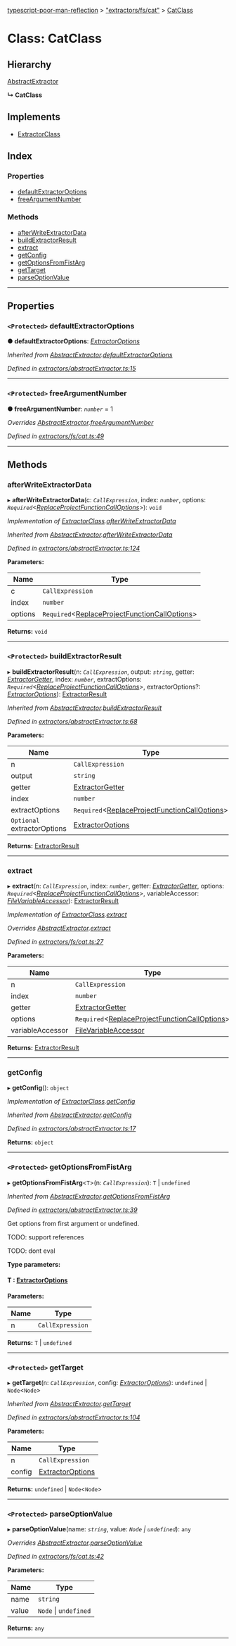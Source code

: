 [typescript-poor-man-reflection](../README.md) > ["extractors/fs/cat"](../modules/_extractors_fs_cat_.md) > [CatClass](../classes/_extractors_fs_cat_.catclass.md)

# Class: CatClass

## Hierarchy

 [AbstractExtractor](_extractors_abstractextractor_.abstractextractor.md)

**↳ CatClass**

## Implements

* [ExtractorClass](../interfaces/_types_.extractorclass.md)

## Index

### Properties

* [defaultExtractorOptions](_extractors_fs_cat_.catclass.md#defaultextractoroptions)
* [freeArgumentNumber](_extractors_fs_cat_.catclass.md#freeargumentnumber)

### Methods

* [afterWriteExtractorData](_extractors_fs_cat_.catclass.md#afterwriteextractordata)
* [buildExtractorResult](_extractors_fs_cat_.catclass.md#buildextractorresult)
* [extract](_extractors_fs_cat_.catclass.md#extract)
* [getConfig](_extractors_fs_cat_.catclass.md#getconfig)
* [getOptionsFromFistArg](_extractors_fs_cat_.catclass.md#getoptionsfromfistarg)
* [getTarget](_extractors_fs_cat_.catclass.md#gettarget)
* [parseOptionValue](_extractors_fs_cat_.catclass.md#parseoptionvalue)

---

## Properties

<a id="defaultextractoroptions"></a>

### `<Protected>` defaultExtractorOptions

**● defaultExtractorOptions**: *[ExtractorOptions](../interfaces/_types_.extractoroptions.md)*

*Inherited from [AbstractExtractor](_extractors_abstractextractor_.abstractextractor.md).[defaultExtractorOptions](_extractors_abstractextractor_.abstractextractor.md#defaultextractoroptions)*

*Defined in [extractors/abstractExtractor.ts:15](https://github.com/cancerberoSgx/typescript-poor-man-reflection/blob/e3a07d8/src/extractors/abstractExtractor.ts#L15)*

___
<a id="freeargumentnumber"></a>

### `<Protected>` freeArgumentNumber

**● freeArgumentNumber**: *`number`* = 1

*Overrides [AbstractExtractor](_extractors_abstractextractor_.abstractextractor.md).[freeArgumentNumber](_extractors_abstractextractor_.abstractextractor.md#freeargumentnumber)*

*Defined in [extractors/fs/cat.ts:49](https://github.com/cancerberoSgx/typescript-poor-man-reflection/blob/e3a07d8/src/extractors/fs/cat.ts#L49)*

___

## Methods

<a id="afterwriteextractordata"></a>

###  afterWriteExtractorData

▸ **afterWriteExtractorData**(c: *`CallExpression`*, index: *`number`*, options: *`Required`<[ReplaceProjectFunctionCallOptions](../interfaces/_types_.replaceprojectfunctioncalloptions.md)>*): `void`

*Implementation of [ExtractorClass](../interfaces/_types_.extractorclass.md).[afterWriteExtractorData](../interfaces/_types_.extractorclass.md#afterwriteextractordata)*

*Inherited from [AbstractExtractor](_extractors_abstractextractor_.abstractextractor.md).[afterWriteExtractorData](_extractors_abstractextractor_.abstractextractor.md#afterwriteextractordata)*

*Defined in [extractors/abstractExtractor.ts:124](https://github.com/cancerberoSgx/typescript-poor-man-reflection/blob/e3a07d8/src/extractors/abstractExtractor.ts#L124)*

**Parameters:**

| Name | Type |
| ------ | ------ |
| c | `CallExpression` |
| index | `number` |
| options | `Required`<[ReplaceProjectFunctionCallOptions](../interfaces/_types_.replaceprojectfunctioncalloptions.md)> |

**Returns:** `void`

___
<a id="buildextractorresult"></a>

### `<Protected>` buildExtractorResult

▸ **buildExtractorResult**(n: *`CallExpression`*, output: *`string`*, getter: *[ExtractorGetter](../modules/_types_.md#extractorgetter)*, index: *`number`*, extractOptions: *`Required`<[ReplaceProjectFunctionCallOptions](../interfaces/_types_.replaceprojectfunctioncalloptions.md)>*, extractorOptions?: *[ExtractorOptions](../interfaces/_types_.extractoroptions.md)*): [ExtractorResult](../interfaces/_types_.extractorresult.md)

*Inherited from [AbstractExtractor](_extractors_abstractextractor_.abstractextractor.md).[buildExtractorResult](_extractors_abstractextractor_.abstractextractor.md#buildextractorresult)*

*Defined in [extractors/abstractExtractor.ts:68](https://github.com/cancerberoSgx/typescript-poor-man-reflection/blob/e3a07d8/src/extractors/abstractExtractor.ts#L68)*

**Parameters:**

| Name | Type |
| ------ | ------ |
| n | `CallExpression` |
| output | `string` |
| getter | [ExtractorGetter](../modules/_types_.md#extractorgetter) |
| index | `number` |
| extractOptions | `Required`<[ReplaceProjectFunctionCallOptions](../interfaces/_types_.replaceprojectfunctioncalloptions.md)> |
| `Optional` extractorOptions | [ExtractorOptions](../interfaces/_types_.extractoroptions.md) |

**Returns:** [ExtractorResult](../interfaces/_types_.extractorresult.md)

___
<a id="extract"></a>

###  extract

▸ **extract**(n: *`CallExpression`*, index: *`number`*, getter: *[ExtractorGetter](../modules/_types_.md#extractorgetter)*, options: *`Required`<[ReplaceProjectFunctionCallOptions](../interfaces/_types_.replaceprojectfunctioncalloptions.md)>*, variableAccessor: *[FileVariableAccessor](../modules/_types_.md#filevariableaccessor)*): [ExtractorResult](../interfaces/_types_.extractorresult.md)

*Implementation of [ExtractorClass](../interfaces/_types_.extractorclass.md).[extract](../interfaces/_types_.extractorclass.md#extract)*

*Overrides [AbstractExtractor](_extractors_abstractextractor_.abstractextractor.md).[extract](_extractors_abstractextractor_.abstractextractor.md#extract)*

*Defined in [extractors/fs/cat.ts:27](https://github.com/cancerberoSgx/typescript-poor-man-reflection/blob/e3a07d8/src/extractors/fs/cat.ts#L27)*

**Parameters:**

| Name | Type |
| ------ | ------ |
| n | `CallExpression` |
| index | `number` |
| getter | [ExtractorGetter](../modules/_types_.md#extractorgetter) |
| options | `Required`<[ReplaceProjectFunctionCallOptions](../interfaces/_types_.replaceprojectfunctioncalloptions.md)> |
| variableAccessor | [FileVariableAccessor](../modules/_types_.md#filevariableaccessor) |

**Returns:** [ExtractorResult](../interfaces/_types_.extractorresult.md)

___
<a id="getconfig"></a>

###  getConfig

▸ **getConfig**(): `object`

*Implementation of [ExtractorClass](../interfaces/_types_.extractorclass.md).[getConfig](../interfaces/_types_.extractorclass.md#getconfig)*

*Inherited from [AbstractExtractor](_extractors_abstractextractor_.abstractextractor.md).[getConfig](_extractors_abstractextractor_.abstractextractor.md#getconfig)*

*Defined in [extractors/abstractExtractor.ts:17](https://github.com/cancerberoSgx/typescript-poor-man-reflection/blob/e3a07d8/src/extractors/abstractExtractor.ts#L17)*

**Returns:** `object`

___
<a id="getoptionsfromfistarg"></a>

### `<Protected>` getOptionsFromFistArg

▸ **getOptionsFromFistArg**<`T`>(n: *`CallExpression`*): `T` \| `undefined`

*Inherited from [AbstractExtractor](_extractors_abstractextractor_.abstractextractor.md).[getOptionsFromFistArg](_extractors_abstractextractor_.abstractextractor.md#getoptionsfromfistarg)*

*Defined in [extractors/abstractExtractor.ts:39](https://github.com/cancerberoSgx/typescript-poor-man-reflection/blob/e3a07d8/src/extractors/abstractExtractor.ts#L39)*

Get options from first argument or undefined.

TODO: support references

TODO: dont eval

**Type parameters:**

#### T :  [ExtractorOptions](../interfaces/_types_.extractoroptions.md)
**Parameters:**

| Name | Type |
| ------ | ------ |
| n | `CallExpression` |

**Returns:** `T` \| `undefined`

___
<a id="gettarget"></a>

### `<Protected>` getTarget

▸ **getTarget**(n: *`CallExpression`*, config: *[ExtractorOptions](../interfaces/_types_.extractoroptions.md)*): `undefined` \| `Node`<`Node`>

*Inherited from [AbstractExtractor](_extractors_abstractextractor_.abstractextractor.md).[getTarget](_extractors_abstractextractor_.abstractextractor.md#gettarget)*

*Defined in [extractors/abstractExtractor.ts:104](https://github.com/cancerberoSgx/typescript-poor-man-reflection/blob/e3a07d8/src/extractors/abstractExtractor.ts#L104)*

**Parameters:**

| Name | Type |
| ------ | ------ |
| n | `CallExpression` |
| config | [ExtractorOptions](../interfaces/_types_.extractoroptions.md) |

**Returns:** `undefined` \| `Node`<`Node`>

___
<a id="parseoptionvalue"></a>

### `<Protected>` parseOptionValue

▸ **parseOptionValue**(name: *`string`*, value: *`Node` \| `undefined`*): `any`

*Overrides [AbstractExtractor](_extractors_abstractextractor_.abstractextractor.md).[parseOptionValue](_extractors_abstractextractor_.abstractextractor.md#parseoptionvalue)*

*Defined in [extractors/fs/cat.ts:42](https://github.com/cancerberoSgx/typescript-poor-man-reflection/blob/e3a07d8/src/extractors/fs/cat.ts#L42)*

**Parameters:**

| Name | Type |
| ------ | ------ |
| name | `string` |
| value | `Node` \| `undefined` |

**Returns:** `any`

___

